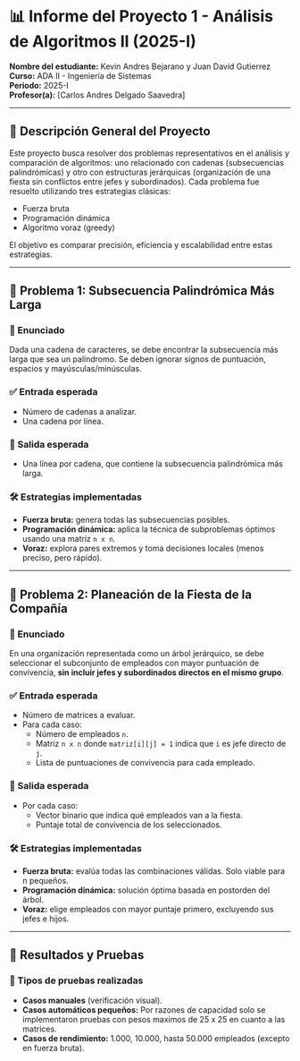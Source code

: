 # 📊 Informe del Proyecto 1 - Análisis de Algoritmos II (2025-I)

**Nombre del estudiante:** Kevin Andres Bejarano y Juan David Gutierrez  
**Curso:** ADA II - Ingeniería de Sistemas  
**Periodo:** 2025-I  
**Profesor(a):** [Carlos Andres Delgado Saavedra]

---

## 🧩 Descripción General del Proyecto

Este proyecto busca resolver dos problemas representativos en el análisis y comparación de algoritmos: uno relacionado con cadenas (subsecuencias palindrómicas) y otro con estructuras jerárquicas (organización de una fiesta sin conflictos entre jefes y subordinados). Cada problema fue resuelto utilizando tres estrategias clásicas:

- Fuerza bruta
- Programación dinámica
- Algoritmo voraz (greedy)

El objetivo es comparar precisión, eficiencia y escalabilidad entre estas estrategias.

---

## 🔹 Problema 1: Subsecuencia Palindrómica Más Larga

### 🧠 Enunciado

Dada una cadena de caracteres, se debe encontrar la subsecuencia más larga que sea un palíndromo. Se deben ignorar signos de puntuación, espacios y mayúsculas/minúsculas.

### ✅ Entrada esperada

- Número de cadenas a analizar.
- Una cadena por línea.

### 🔁 Salida esperada

- Una línea por cadena, que contiene la subsecuencia palindrómica más larga.

### 🛠️ Estrategias implementadas

- **Fuerza bruta:** genera todas las subsecuencias posibles.
- **Programación dinámica:** aplica la técnica de subproblemas óptimos usando una matriz `n x n`.
- **Voraz:** explora pares extremos y toma decisiones locales (menos preciso, pero rápido).

---

## 🔹 Problema 2: Planeación de la Fiesta de la Compañía

### 🧠 Enunciado

En una organización representada como un árbol jerárquico, se debe seleccionar el subconjunto de empleados con mayor puntuación de convivencia, **sin incluir jefes y subordinados directos en el mismo grupo**.

### ✅ Entrada esperada

- Número de matrices a evaluar.
- Para cada caso:
  - Número de empleados `n`.
  - Matriz `n x n` donde `matriz[i][j] = 1` indica que `i` es jefe directo de `j`.
  - Lista de puntuaciones de convivencia para cada empleado.

### 🔁 Salida esperada

- Por cada caso:
  - Vector binario que indica qué empleados van a la fiesta.
  - Puntaje total de convivencia de los seleccionados.

### 🛠️ Estrategias implementadas

- **Fuerza bruta:** evalúa todas las combinaciones válidas. Solo viable para n pequeños.
- **Programación dinámica:** solución óptima basada en postorden del árbol.
- **Voraz:** elige empleados con mayor puntaje primero, excluyendo sus jefes e hijos.

---

## 🧪 Resultados y Pruebas

### 🔬 Tipos de pruebas realizadas

- **Casos manuales** (verificación visual).
- **Casos automáticos pequeños:** Por razones de capacidad solo se implementaron pruebas con pesos maximos de 25 x 25 en cuanto a las matrices.
- **Casos de rendimiento:** 1.000, 10.000, hasta 50.000 empleados (excepto en fuerza bruta).


